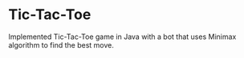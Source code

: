 # Tic-Tac-Toe

Implemented Tic-Tac-Toe game in Java with a bot that uses Minimax algorithm to find the best move.
